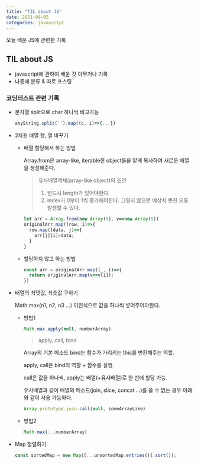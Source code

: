 ```yaml
---
title: "TIL about JS"
date: 2021-09-05
categories: javascript
---
```


오늘 배운 JS에 관련한 기록

## TIL about JS

- javascript에 관하여 배운 것 아무거나 기록
- 나중에 분류 & 따로 포스팅

### 코딩테스트 관련 기록
- 문자열 split으로 char 하나씩 비교가능
  ```javascript
  anyString.split('').map((c, i)=>{...}) 
  ```

- 2차원 배열 행, 열 바꾸기
  - 배열 할당해서 하는 방법
  
    Array.from은 array-like, iterable한 object들을 얕게 복사하여 새로운 배열을 생성해준다.
    > 유사배열객체(array-like object)의 조건
    > 1. 반드시 length가 있어야한다.
    > 2. index가 0부터 1씩 증가해야한다. 그렇지 않으면 예상치 못한 오류 발생할 수 있다.
  
    ```javascript
    let arr = Array.from(new Array(5), v=>new Array(5))
    originalArr.map((row, i)=>{
      row.map((data, j)=>{
        arr[j][i]=data;
      }
    }
    ```
  
  - 할당하지 않고 하는 방법
  
    ```javascript
    const arr = originalArr.map((_, i)=>{
      return originalArr.map(v=>v[i]);
    })

  
- 배열의 최댓값, 최솟값 구하기
  
  Math.max(n1, n2, n3 ...) 이런식으로 값을 하나씩 넣어주어야한다.
  - 방법1
    ```javascript
    Math.max.apply(null, numberArray)
    ```
    > apply, call, bind
    
    Array의 기본 메소드 bind는 함수가 가리키는 this를 변환해주는 역할.
    
    apply, call은 bind의 역할 + 함수를 실행.
    
    call은 값을 하나씩, apply는 배열(+유사배열)로 한 번에 할당 가능.
    
    유사배열과 같이 배열의 메소드(join, slice, concat ...)를 쓸 수 없는 경우 아래와 같이 사용 가능하다.
    ```javascript
    Array.prototype.join.call(null, someArrayLike)
    ```
    
  - 방법2
    ```javascript
    Math.max(...numberArray)
    ```

- Map 정렬하기

  ```javascript
  const sortedMap = new Map([...unsortedMap.entries()].sort());
  ```

